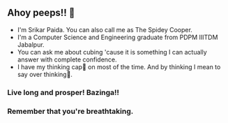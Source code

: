 ## Ahoy peeps!! 👋

- I'm Srikar Paida. You can also call me as The Spidey Cooper.
- I'm a Computer Science and Engineering graduate from PDPM IIITDM Jabalpur.
- You can ask me about cubing 'cause it is something I can actually answer with complete confidence.
- I have my thinking cap🤔 on most of the time. And by thinking I mean to say over thinking💬.

### Live long and prosper! Bazinga!!
### Remember that you're breathtaking.

<!--
**thesrikarpaida/thesrikarpaida** is a ✨ _special_ ✨ repository because its `README.md` (this file) appears on your GitHub profile.

Here are some ideas to get you started:

- 🔭 I’m currently working on ...
- 🌱 I’m currently learning ...
- 👯 I’m looking to collaborate on ...
-  I’m looking for help with ...
-  Ask me about ...
- 📫 How to reach me: ...
- 😄 Pronouns: ...
- ⚡ Fun fact: ...
-->
